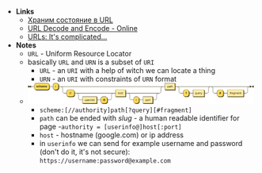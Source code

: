 - **Links**
	- [Храним состояние в URL](https://antonz.ru/urls-state-potatoes/)
	- [URL Decode and Encode - Online](https://www.urldecoder.org/)
	- [URLs: It's complicated...](https://www.netmeister.org/blog/urls.html)
- **Notes**
	-  `URL` - Uniform Resource Locator
	- basically `URL` and `URN` is a subset of `URI`
		- `URL` - an `URI` with a help of witch we can locate a thing
		- `URN` - an `URI` with constraints of `URN` format 
	- ![](URL/Untitled.png)
		- `scheme:[//authority]path[?query][#fragment]`
		- `path` can be ended with *slug -* a human readable identifier for page
		-`authority = [userinfo@]host[:port]`
		- `host` - hostname (google.com) or ip address
		- in `userinfo` we can send for example username and password (don't do it, it's not secure): `https://username:password@example.com`